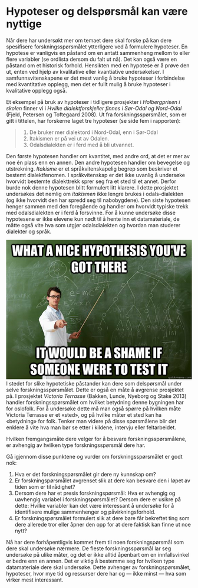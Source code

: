 # Hypoteser og delspørsmål kan være nyttige

Når dere har undersøkt mer om temaet dere skal forske på kan dere spesifisere forskningsspørsmålet ytterligere ved å formulere hypoteser. En hypotese er vanligvis en påstand om en antatt sammenheng mellom to eller flere variabler (se ordlista dersom du falt ut nå). Det kan også være en påstand om et historisk forhold. Hensikten med en hypotese er å prøve den ut, enten ved hjelp av kvalitative eller kvantiative undersøkelser. I samfunnsvitenskapene er det mest vanlig å bruke hypoteser i forbindelse med kvantitative opplegg, men det er fullt mulig å bruke hypoteser i kvalitative opplegg også.

Et eksempel på bruk av hypoteser i tidligere prosjekter i _Holbergprisen i skolen_ finner vi i _Hvilke dialektforskjeller finnes i Sør-Odal og Nord-Odal_ (Fjeld, Petersen og Toftegaard 2008). Ut fra forskningsspørsmålet, som er gitt i tittelen, har forskerne laget tre hypoteser (se side fem i rapporten):

>   1. De bruker mer dialektord i Nord-Odal, enn i Sør-Odal
>   2. Itakismen er på vei ut av Odalen.
>   3. Odalsdialekten er i ferd med å bli utvannet.

Den første hypotesen handler om kvantitet, med andre ord, at det er mer av noe én plass enn en annen. Den andre hypotesen handler om bevegelse og utstrekning. _Itakisme_ er et språkvitenskapelig begrep som beskriver et bestemt dialektfenomen. I språkvitenskap er det ikke uvanlig å undersøke hvorvidt bestemte dialekttrekk sprer seg fra et sted til et annet. Derfor burde nok denne hypotesen blitt formulert litt klarere. I dette prosjektet undersøkes det nemlig om _itakismen_ ikke lengre brukes i odals-dialekten (og ikke hvorvidt den har spredd seg til nabobygdene). Den siste hypotesen henger sammen med den foregående og handler om hvorvidt typiske trekk med odalsdialekten er i ferd å forsvinne. For å kunne undersøke disse hypotesene er ikke elevene kun nødt til å hente inn et datamateriale, de måtte også vite hva som utgjør odalsdialekten og hvordan man studerer dialekter og språk.

<img class="left small" id="vilagerhypoteserfortestedem." src="../images/hypothesis.jpg" alt="Vi lager hypoteser for å teste dem." title="Vi lager hypoteser for å teste dem." />I stedet for slike hypotetiske påstander kan dere som delspørsmål under selve forskningsspørsmålet. Dette er også en måte å avgrense prosjektet på. I prosjektet _Victoria Terrasse_ (Bakken, Lunde, Nyeborg og Stake 2013) handler forskningsspørsmålet om hvilket betydning denne bygningen har for oslofolk. For å undersøke dette må man også spørre på hvilken måte Victoria Terrasse er et «sted», og på hvilke måter et sted kan ha «betydning» for folk. Tenker man videre på disse spørsmålene blir det enklere å vite hva man bør se etter i kildene, intervju eller feltarbeidet.

<div class="boks">Hvilken fremgangsmåte dere velger for å besvare forskningsspørsmålene, er avhengig av hvilken type forskningsspørsmål dere har.</div>

Gå igjennom disse punktene og vurder om forskningsspørsmålet er godt nok:

  1. Hva er det forskningspørsmålet gir dere ny kunnskap om?
  2. Er forskningspørsmålet avgrenset slik at dere kan besvare den i løpet av tiden som er til rådighet?
  3. Dersom dere har et presis forskningspørsmål: Hva er avhengig og uavhengig variabel i forskningspørsmålet? Dersom dere er usikre på dette: Hvilke variabler kan det være interessant å undersøke for å identifisere mulige sammenhenger og påvirkningsforhold.
  4. Er forskningspørsmålet formulert slik at dere bare får bekreftet ting som dere allerede tror eller åpner den opp for at dere faktisk kan finne ut noe nytt?

Nå har dere forhåpentligvis kommet frem til noen forskningspørsmål som dere skal undersøke nærmere. De fleste forskningsspørsmål lar seg undersøke på ulike måter, og det er ikke alltid åpenbart om en innfallsvinkel er bedre enn en annen. Det er viktig å bestemme seg for hvilken type datamateriale dere skal undersøke. Dette avhenger av forskningspørsmålet, hypoteser, hvor mye tid og ressurser dere har og — ikke minst — hva som virker mest interessant.
